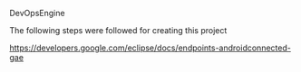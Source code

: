 DevOpsEngine

The following steps were followed for creating this project

https://developers.google.com/eclipse/docs/endpoints-androidconnected-gae
